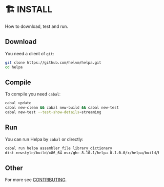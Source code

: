 # 🏗️ INSTALL

How to download, test and run.

## Download

You need a client of `git`:
```bash
git clone https://github.com/helvm/helpa.git
cd helpa
```

## Compile

To compile you need `cabal`:
```bash
cabal update
cabal new-clean && cabal new-build && cabal new-test
cabal new-test --test-show-details=streaming
```

## Run

You can run Helpa by `cabal` or directly:
```bash
cabal run helpa assembler_file library_dictionary
dist-newstyle/build/x86_64-osx/ghc-8.10.1/helpa-0.1.0.0/x/helpa/build/helpa/helpa assembler_file library_dictionary
```

## Other

For more see [CONTRIBUTING](CONTRIBUTING.md).
